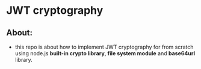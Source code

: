 # JWT cryptography

## About:

-   this repo is about how to implement JWT cryptography for from scratch using node.js **built-in crypto library**, **file system module** and **base64url** library.
